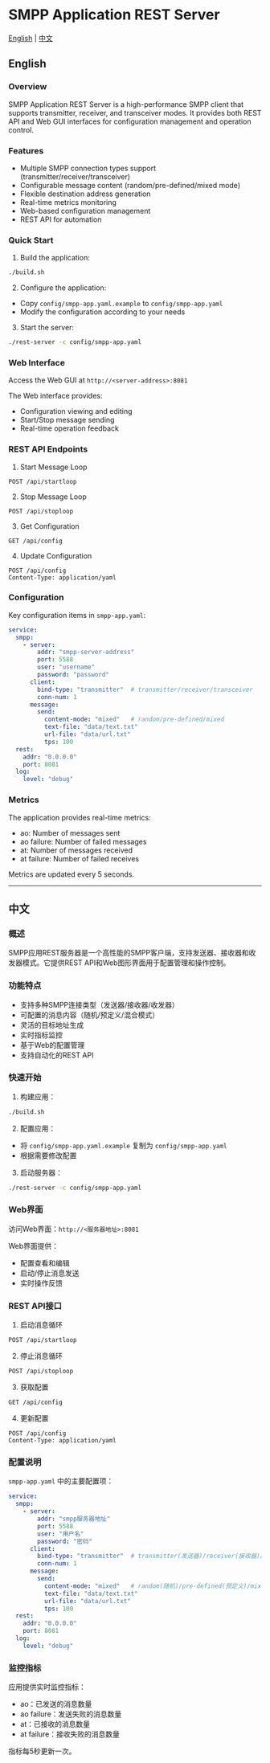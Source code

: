 # SMPP Application REST Server

[English](#english) | [中文](#chinese)

<a name="english"></a>
## English

### Overview
SMPP Application REST Server is a high-performance SMPP client that supports transmitter, receiver, and transceiver modes. It provides both REST API and Web GUI interfaces for configuration management and operation control.

### Features
- Multiple SMPP connection types support (transmitter/receiver/transceiver)
- Configurable message content (random/pre-defined/mixed mode)
- Flexible destination address generation
- Real-time metrics monitoring
- Web-based configuration management
- REST API for automation

### Quick Start
1. Build the application:
```bash
./build.sh
```

2. Configure the application:
- Copy `config/smpp-app.yaml.example` to `config/smpp-app.yaml`
- Modify the configuration according to your needs

3. Start the server:
```bash
./rest-server -c config/smpp-app.yaml
```

### Web Interface
Access the Web GUI at `http://<server-address>:8081`

The Web interface provides:
- Configuration viewing and editing
- Start/Stop message sending
- Real-time operation feedback

### REST API Endpoints
1. Start Message Loop
```
POST /api/startloop
```

2. Stop Message Loop
```
POST /api/stoploop
```

3. Get Configuration
```
GET /api/config
```

4. Update Configuration
```
POST /api/config
Content-Type: application/yaml
```

### Configuration
Key configuration items in `smpp-app.yaml`:
```yaml
service:
  smpp:
    - server:
        addr: "smpp-server-address"
        port: 5588
        user: "username"
        password: "password"
      client:
        bind-type: "transmitter"  # transmitter/receiver/transceiver
        conn-num: 1
      message:
        send:
          content-mode: "mixed"   # random/pre-defined/mixed
          text-file: "data/text.txt"
          url-file: "data/url.txt"
          tps: 100
  rest:
    addr: "0.0.0.0"
    port: 8081
  log:
    level: "debug"
```

### Metrics
The application provides real-time metrics:
- ao: Number of messages sent
- ao failure: Number of failed messages
- at: Number of messages received
- at failure: Number of failed receives

Metrics are updated every 5 seconds.

---

<a name="chinese"></a>
## 中文

### 概述
SMPP应用REST服务器是一个高性能的SMPP客户端，支持发送器、接收器和收发器模式。它提供REST API和Web图形界面用于配置管理和操作控制。

### 功能特点
- 支持多种SMPP连接类型（发送器/接收器/收发器）
- 可配置的消息内容（随机/预定义/混合模式）
- 灵活的目标地址生成
- 实时指标监控
- 基于Web的配置管理
- 支持自动化的REST API

### 快速开始
1. 构建应用：
```bash
./build.sh
```

2. 配置应用：
- 将 `config/smpp-app.yaml.example` 复制为 `config/smpp-app.yaml`
- 根据需要修改配置

3. 启动服务器：
```bash
./rest-server -c config/smpp-app.yaml
```

### Web界面
访问Web界面：`http://<服务器地址>:8081`

Web界面提供：
- 配置查看和编辑
- 启动/停止消息发送
- 实时操作反馈

### REST API接口
1. 启动消息循环
```
POST /api/startloop
```

2. 停止消息循环
```
POST /api/stoploop
```

3. 获取配置
```
GET /api/config
```

4. 更新配置
```
POST /api/config
Content-Type: application/yaml
```

### 配置说明
`smpp-app.yaml` 中的主要配置项：
```yaml
service:
  smpp:
    - server:
        addr: "smpp服务器地址"
        port: 5588
        user: "用户名"
        password: "密码"
      client:
        bind-type: "transmitter"  # transmitter(发送器)/receiver(接收器)/transceiver(收发器)
        conn-num: 1
      message:
        send:
          content-mode: "mixed"   # random(随机)/pre-defined(预定义)/mixed(混合)
          text-file: "data/text.txt"
          url-file: "data/url.txt"
          tps: 100
  rest:
    addr: "0.0.0.0"
    port: 8081
  log:
    level: "debug"
```

### 监控指标
应用提供实时监控指标：
- ao：已发送的消息数量
- ao failure：发送失败的消息数量
- at：已接收的消息数量
- at failure：接收失败的消息数量

指标每5秒更新一次。
